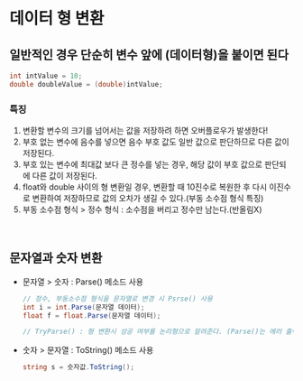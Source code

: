 # 데이터 형 변환

## 일반적인 경우 단순히 변수 앞에 (데이터형)을 붙이면 된다

```csharp
int intValue = 10;
double doubleValue = (double)intValue;
```

### 특징
1. 변환할 변수의 크기를 넘어서는 값을 저장하려 하면 오버플로우가 발생한다!<br>
2. 부호 없는 변수에 음수를 넣으면 음수 부호 값도 일반 값으로 판단하므로 다른 값이 저장된다.<br>
3. 부호 있는 변수에 최대값 보다 큰 정수를 넣는 경우, 해당 값이 부호 값으로 판단되에 다른 값이 저장된다.
4. float와 double 사이의 형 변환일 경우, 변환할 때 10진수로 복원한 후 다시 이진수로 변환하여 저장하므로 값의 오차가 생길 수 있다.(부동 소수점 형식 특징)
5. 부동 소수점 형식 > 정수 형식 : 소수점을 버리고 정수만 남는다.(반올림X)

<br>

## 문자열과 숫자 변환

- 문자열 > 숫자 : Parse() 메소드 사용
  ```csharp
  // 정수, 부동소수점 형식을 문자열로 변경 시 Psrse() 사용
  int i = int.Parse(문자열 데이터);
  float f = float.Parse(문자열 데이터);

  // TryParse() : 형 변환시 성공 여부를 논리형으로 알려준다. (Parse()는 에러 출력)
  ```

- 숫자 > 문자열 : ToString() 메소드 사용
  ```csharp
  string s = 숫자값.ToString();
  ```
